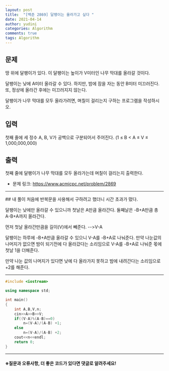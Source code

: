 ```yaml
---
layout: post
title:  "[백준 2869] 달팽이는 올라가고 싶다 "
date: 2021-04-14
author: yudini
categories: Algorithm
comments: true
tags: Algorithm 
---
```


## 문제

땅 위에 달팽이가 있다. 이 달팽이는 높이가 V미터인 나무 막대를 올라갈 것이다.

달팽이는 낮에 A미터 올라갈 수 있다. 하지만, 밤에 잠을 자는 동안 B미터 미끄러진다. 또, 정상에 올라간 후에는 미끄러지지 않는다.

달팽이가 나무 막대를 모두 올라가려면, 며칠이 걸리는지 구하는 프로그램을 작성하시오.

## 입력

첫째 줄에 세 정수 A, B, V가 공백으로 구분되어서 주어진다. (1 ≤ B < A ≤ V ≤ 1,000,000,000)

## 출력

첫째 줄에 달팽이가 나무 막대를 모두 올라가는데 며칠이 걸리는지 출력한다.

* 문제 링크: <https://www.acmicpc.net/problem/2869>


<hr>
## 내 풀이
처음에 반복문을 사용해서 구하려고 했더니 시간 초과가 떴다. 

달팽이는 낮에만 올라갈 수 있으니까 첫날은 A만큼 올라간다. 둘째날은 -B+A만큼 총 A-B+A까지 올라간다.

먼저 첫날 올라간만큼을 길이(V)에서 빼준다.  -->V-A 

달팽이는 하루에 -B+A만큼 올라갈 수 있으니 V-A를 -B+A로 나눠준다. 만약 나눈값의 나머지가 없으면 밤이 되기전에 다 올라갔다는 소리임으로 V-A를 -B+A로 나눠준 몫에 첫날 1을 더해준다.

만약 나눈 값의 나머지가 있다면 낮에 다 올라가지 못하고 밤에 내려간다는 소리임으로 +2를 해준다.  

<hr>

~~~C++
#include <iostream>                                                

using namespace std;

int main()
{
    int A,B,V,n;
    cin>>A>>B>>V;
    if((V-A)%(A-B)==0)
        n=(V-A)/(A-B) +1;
    else
        n=(V-A)/(A-B) +2;
    cout<<n<<endl;
    return 0;
}


~~~

<hr>


<h4>&#8251;질문과 오류사항, 더 좋은 코드가 있다면 댓글로 알려주세요!</h4>